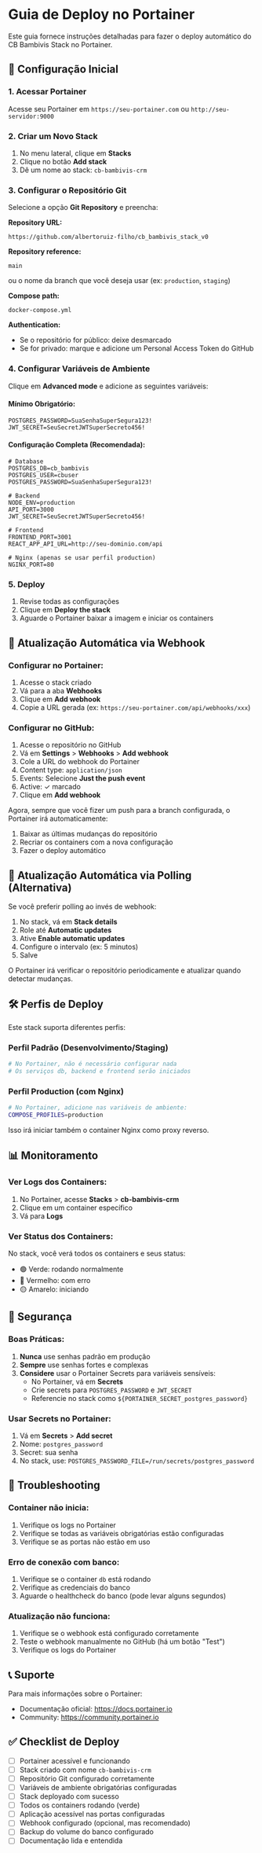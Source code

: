 # Guia de Deploy no Portainer

Este guia fornece instruções detalhadas para fazer o deploy automático do CB Bambivis Stack no Portainer.

## 🎯 Configuração Inicial

### 1. Acessar Portainer

Acesse seu Portainer em `https://seu-portainer.com` ou `http://seu-servidor:9000`

### 2. Criar um Novo Stack

1. No menu lateral, clique em **Stacks**
2. Clique no botão **Add stack**
3. Dê um nome ao stack: `cb-bambivis-crm`

### 3. Configurar o Repositório Git

Selecione a opção **Git Repository** e preencha:

**Repository URL:**
```
https://github.com/albertoruiz-filho/cb_bambivis_stack_v0
```

**Repository reference:**
```
main
```
ou o nome da branch que você deseja usar (ex: `production`, `staging`)

**Compose path:**
```
docker-compose.yml
```

**Authentication:** 
- Se o repositório for público: deixe desmarcado
- Se for privado: marque e adicione um Personal Access Token do GitHub

### 4. Configurar Variáveis de Ambiente

Clique em **Advanced mode** e adicione as seguintes variáveis:

#### Mínimo Obrigatório:
```env
POSTGRES_PASSWORD=SuaSenhaSuperSegura123!
JWT_SECRET=SeuSecretJWTSuperSecreto456!
```

#### Configuração Completa (Recomendada):
```env
# Database
POSTGRES_DB=cb_bambivis
POSTGRES_USER=cbuser
POSTGRES_PASSWORD=SuaSenhaSuperSegura123!

# Backend
NODE_ENV=production
API_PORT=3000
JWT_SECRET=SeuSecretJWTSuperSecreto456!

# Frontend
FRONTEND_PORT=3001
REACT_APP_API_URL=http://seu-dominio.com/api

# Nginx (apenas se usar perfil production)
NGINX_PORT=80
```

### 5. Deploy

1. Revise todas as configurações
2. Clique em **Deploy the stack**
3. Aguarde o Portainer baixar a imagem e iniciar os containers

## 🔄 Atualização Automática via Webhook

### Configurar no Portainer:

1. Acesse o stack criado
2. Vá para a aba **Webhooks**
3. Clique em **Add webhook**
4. Copie a URL gerada (ex: `https://seu-portainer.com/api/webhooks/xxx`)

### Configurar no GitHub:

1. Acesse o repositório no GitHub
2. Vá em **Settings** > **Webhooks** > **Add webhook**
3. Cole a URL do webhook do Portainer
4. Content type: `application/json`
5. Events: Selecione **Just the push event**
6. Active: ✓ marcado
7. Clique em **Add webhook**

Agora, sempre que você fizer um push para a branch configurada, o Portainer irá automaticamente:
1. Baixar as últimas mudanças do repositório
2. Recriar os containers com a nova configuração
3. Fazer o deploy automático

## 🔄 Atualização Automática via Polling (Alternativa)

Se você preferir polling ao invés de webhook:

1. No stack, vá em **Stack details**
2. Role até **Automatic updates**
3. Ative **Enable automatic updates**
4. Configure o intervalo (ex: 5 minutos)
5. Salve

O Portainer irá verificar o repositório periodicamente e atualizar quando detectar mudanças.

## 🛠️ Perfis de Deploy

Este stack suporta diferentes perfis:

### Perfil Padrão (Desenvolvimento/Staging)
```bash
# No Portainer, não é necessário configurar nada
# Os serviços db, backend e frontend serão iniciados
```

### Perfil Production (com Nginx)
```bash
# No Portainer, adicione nas variáveis de ambiente:
COMPOSE_PROFILES=production
```

Isso irá iniciar também o container Nginx como proxy reverso.

## 📊 Monitoramento

### Ver Logs dos Containers:

1. No Portainer, acesse **Stacks** > **cb-bambivis-crm**
2. Clique em um container específico
3. Vá para **Logs**

### Ver Status dos Containers:

No stack, você verá todos os containers e seus status:
- 🟢 Verde: rodando normalmente
- 🔴 Vermelho: com erro
- 🟡 Amarelo: iniciando

## 🔐 Segurança

### Boas Práticas:

1. **Nunca** use senhas padrão em produção
2. **Sempre** use senhas fortes e complexas
3. **Considere** usar o Portainer Secrets para variáveis sensíveis:
   - No Portainer, vá em **Secrets**
   - Crie secrets para `POSTGRES_PASSWORD` e `JWT_SECRET`
   - Referencie no stack como `${PORTAINER_SECRET_postgres_password}`

### Usar Secrets no Portainer:

1. Vá em **Secrets** > **Add secret**
2. Nome: `postgres_password`
3. Secret: sua senha
4. No stack, use: `POSTGRES_PASSWORD_FILE=/run/secrets/postgres_password`

## 🔧 Troubleshooting

### Container não inicia:

1. Verifique os logs no Portainer
2. Verifique se todas as variáveis obrigatórias estão configuradas
3. Verifique se as portas não estão em uso

### Erro de conexão com banco:

1. Verifique se o container `db` está rodando
2. Verifique as credenciais do banco
3. Aguarde o healthcheck do banco (pode levar alguns segundos)

### Atualização não funciona:

1. Verifique se o webhook está configurado corretamente
2. Teste o webhook manualmente no GitHub (há um botão "Test")
3. Verifique os logs do Portainer

## 📞 Suporte

Para mais informações sobre o Portainer:
- Documentação oficial: https://docs.portainer.io
- Community: https://community.portainer.io

## ✅ Checklist de Deploy

- [ ] Portainer acessível e funcionando
- [ ] Stack criado com nome `cb-bambivis-crm`
- [ ] Repositório Git configurado corretamente
- [ ] Variáveis de ambiente obrigatórias configuradas
- [ ] Stack deployado com sucesso
- [ ] Todos os containers rodando (verde)
- [ ] Aplicação acessível nas portas configuradas
- [ ] Webhook configurado (opcional, mas recomendado)
- [ ] Backup do volume do banco configurado
- [ ] Documentação lida e entendida
